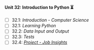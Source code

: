 #### Unit 32: Introduction to Python :hourglass_flowing_sand:

- [ ] 32.1: _Introduction - Computer Science_
- [ ] 32.1: _Learning Python_
- [ ] 32.2: _Data Input and Output_
- [ ] 32.3: _Tests_
- [ ] 32.4: [_Project - Job Insights_]()
